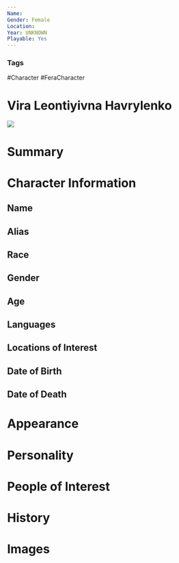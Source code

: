 ```yaml
---
Name: 
Gender: Female
Location: 
Year: UNKNOWN
Playable: Yes
---
```


### Tags
#Character #FeraCharacter 

# Vira Leontiyivna Havrylenko
![](Pasted%20image%2020220610184759.jpg)

# Summary


# Character Information

## Name

## Alias

## Race

## Gender

## Age

## Languages

## Locations of Interest

## Date of Birth

## Date of Death

# Appearance

# Personality

# People of Interest

# History

# Images
